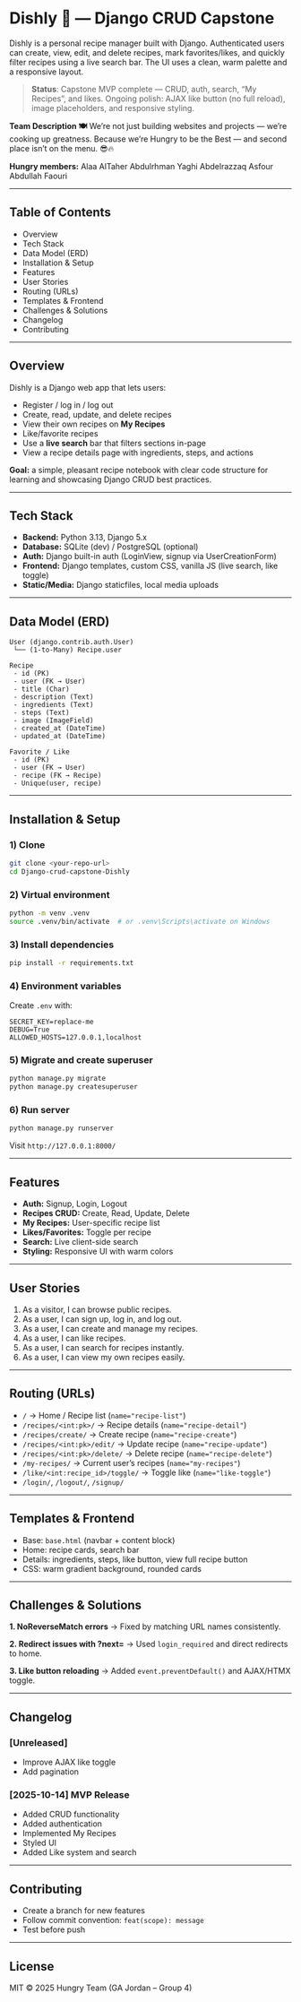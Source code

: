 # Dishly 🍳 — Django CRUD Capstone

Dishly is a personal recipe manager built with Django. Authenticated users can create, view, edit, and delete recipes, mark favorites/likes, and quickly filter recipes using a live search bar. The UI uses a clean, warm palette and a responsive layout.

> **Status**: Capstone MVP complete — CRUD, auth, search, “My Recipes”, and likes. Ongoing polish: AJAX like button (no full reload), image placeholders, and responsive styling.


**Team Description 🍽️**
We’re not just building websites and projects — we’re cooking up greatness. 
Because we’re Hungry to be the Best — and second place isn’t on the menu. 😎🔥

**Hungry members:** 
Alaa AlTaher
Abdulrhman Yaghi
Abdelrazzaq Asfour
Abdullah Faouri 

---

## Table of Contents

* Overview
* Tech Stack
* Data Model (ERD)
* Installation & Setup
* Features
* User Stories
* Routing (URLs)
* Templates & Frontend
* Challenges & Solutions
* Changelog
* Contributing

---

## Overview

Dishly is a Django web app that lets users:

* Register / log in / log out
* Create, read, update, and delete recipes
* View their own recipes on **My Recipes**
* Like/favorite recipes
* Use a **live search** bar that filters sections in-page
* View a recipe details page with ingredients, steps, and actions

**Goal:** a simple, pleasant recipe notebook with clear code structure for learning and showcasing Django CRUD best practices.

---

## Tech Stack

* **Backend:** Python 3.13, Django 5.x
* **Database:** SQLite (dev) / PostgreSQL (optional)
* **Auth:** Django built-in auth (LoginView, signup via UserCreationForm)
* **Frontend:** Django templates, custom CSS, vanilla JS (live search, like toggle)
* **Static/Media:** Django staticfiles, local media uploads

---

## Data Model (ERD)

```
User (django.contrib.auth.User)
 └── (1-to-Many) Recipe.user

Recipe
 - id (PK)
 - user (FK → User)
 - title (Char)
 - description (Text)
 - ingredients (Text)
 - steps (Text)
 - image (ImageField)
 - created_at (DateTime)
 - updated_at (DateTime)

Favorite / Like
 - id (PK)
 - user (FK → User)
 - recipe (FK → Recipe)
 - Unique(user, recipe)
```

---

## Installation & Setup

### 1) Clone

```bash
git clone <your-repo-url>
cd Django-crud-capstone-Dishly
```

### 2) Virtual environment

```bash
python -m venv .venv
source .venv/bin/activate  # or .venv\Scripts\activate on Windows
```

### 3) Install dependencies

```bash
pip install -r requirements.txt
```

### 4) Environment variables

Create `.env` with:

```
SECRET_KEY=replace-me
DEBUG=True
ALLOWED_HOSTS=127.0.0.1,localhost
```

### 5) Migrate and create superuser

```bash
python manage.py migrate
python manage.py createsuperuser
```

### 6) Run server

```bash
python manage.py runserver
```

Visit `http://127.0.0.1:8000/`

---

## Features

* **Auth:** Signup, Login, Logout
* **Recipes CRUD:** Create, Read, Update, Delete
* **My Recipes:** User-specific recipe list
* **Likes/Favorites:** Toggle per recipe
* **Search:** Live client-side search
* **Styling:** Responsive UI with warm colors

---

## User Stories

1. As a visitor, I can browse public recipes.
2. As a user, I can sign up, log in, and log out.
3. As a user, I can create and manage my recipes.
4. As a user, I can like recipes.
5. As a user, I can search for recipes instantly.
6. As a user, I can view my own recipes easily.

---

## Routing (URLs)

* `/` → Home / Recipe list (`name="recipe-list"`)
* `/recipes/<int:pk>/` → Recipe details (`name="recipe-detail"`)
* `/recipes/create/` → Create recipe (`name="recipe-create"`)
* `/recipes/<int:pk>/edit/` → Update recipe (`name="recipe-update"`)
* `/recipes/<int:pk>/delete/` → Delete recipe (`name="recipe-delete"`)
* `/my-recipes/` → Current user’s recipes (`name="my-recipes"`)
* `/like/<int:recipe_id>/toggle/` → Toggle like (`name="like-toggle"`)
* `/login/`, `/logout/`, `/signup/`

---

## Templates & Frontend

* Base: `base.html` (navbar + content block)
* Home: recipe cards, search bar
* Details: ingredients, steps, like button, view full recipe button
* CSS: warm gradient background, rounded cards

---

## Challenges & Solutions

**1. NoReverseMatch errors**
→ Fixed by matching URL names consistently.

**2. Redirect issues with ?next=**
→ Used `login_required` and direct redirects to home.

**3. Like button reloading**
→ Added `event.preventDefault()` and AJAX/HTMX toggle.

---

## Changelog

### [Unreleased]

* Improve AJAX like toggle
* Add pagination

### [2025-10-14] MVP Release

* Added CRUD functionality
* Added authentication
* Implemented My Recipes
* Styled UI
* Added Like system and search

---

## Contributing

* Create a branch for new features
* Follow commit convention: `feat(scope): message`
* Test before push

---

## License

MIT © 2025 Hungry Team (GA Jordan – Group 4)
